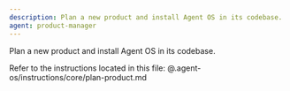```yaml
---
description: Plan a new product and install Agent OS in its codebase.
agent: product-manager
---
```


Plan a new product and install Agent OS in its codebase.

Refer to the instructions located in this file:
@.agent-os/instructions/core/plan-product.md
